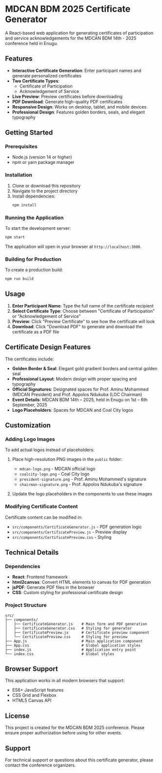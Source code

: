 # MDCAN BDM 2025 Certificate Generator

A React-based web application for generating certificates of participation and service acknowledgements for the MDCAN BDM 14th - 2025 conference held in Enugu.

## Features

- **Interactive Certificate Generation**: Enter participant names and generate personalized certificates
- **Two Certificate Types**: 
  - Certificate of Participation
  - Acknowledgement of Service
- **Live Preview**: Preview certificates before downloading
- **PDF Download**: Generate high-quality PDF certificates
- **Responsive Design**: Works on desktop, tablet, and mobile devices
- **Professional Design**: Features golden borders, seals, and elegant typography

## Getting Started

### Prerequisites

- Node.js (version 14 or higher)
- npm or yarn package manager

### Installation

1. Clone or download this repository
2. Navigate to the project directory
3. Install dependencies:
   ```bash
   npm install
   ```

### Running the Application

To start the development server:

```bash
npm start
```

The application will open in your browser at `http://localhost:3000`.

### Building for Production

To create a production build:

```bash
npm run build
```

## Usage

1. **Enter Participant Name**: Type the full name of the certificate recipient
2. **Select Certificate Type**: Choose between "Certificate of Participation" or "Acknowledgement of Service"
3. **Preview**: Click "Preview Certificate" to see how the certificate will look
4. **Download**: Click "Download PDF" to generate and download the certificate as a PDF file

## Certificate Design Features

The certificates include:

- **Golden Border & Seal**: Elegant gold gradient borders and central golden seal
- **Professional Layout**: Modern design with proper spacing and typography
- **Official Signatures**: Designated spaces for Prof. Aminu Mohammed (MDCAN President) and Prof. Appolos Ndukuba (LOC Chairman)
- **Event Details**: MDCAN BDM 14th – 2025, held in Enugu on 1st – 6th September, 2025
- **Logo Placeholders**: Spaces for MDCAN and Coal City logos

## Customization

### Adding Logo Images

To add actual logos instead of placeholders:

1. Place high-resolution PNG images in the `public` folder:
   - `mdcan-logo.png` - MDCAN official logo
   - `coalcity-logo.png` - Coal City logo
   - `president-signature.png` - Prof. Aminu Mohammed's signature
   - `chairman-signature.png` - Prof. Appolos Ndukuba's signature

2. Update the logo placeholders in the components to use these images

### Modifying Certificate Content

Certificate content can be modified in:
- `src/components/CertificateGenerator.js` - PDF generation logic
- `src/components/CertificatePreview.js` - Preview display
- `src/components/CertificatePreview.css` - Styling

## Technical Details

### Dependencies

- **React**: Frontend framework
- **html2canvas**: Convert HTML elements to canvas for PDF generation
- **jsPDF**: Generate PDF files in the browser
- **CSS**: Custom styling for professional certificate design

### Project Structure

```
src/
├── components/
│   ├── CertificateGenerator.js    # Main form and PDF generation
│   ├── CertificateGenerator.css   # Styling for generator
│   ├── CertificatePreview.js      # Certificate preview component
│   └── CertificatePreview.css     # Styling for preview
├── App.js                         # Main application component
├── App.css                        # Global application styles
├── index.js                       # Application entry point
└── index.css                      # Global styles
```

## Browser Support

This application works in all modern browsers that support:
- ES6+ JavaScript features
- CSS Grid and Flexbox
- HTML5 Canvas API

## License

This project is created for the MDCAN BDM 2025 conference. Please ensure proper authorization before using for other events.

## Support

For technical support or questions about this certificate generator, please contact the conference organizers.
